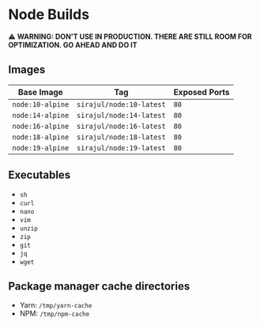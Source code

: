 # Node Builds

:warning: **WARNING: DON'T USE IN PRODUCTION. THERE ARE STILL ROOM FOR OPTIMIZATION. GO AHEAD AND DO IT**

## Images

| Base Image       | Tag                      | Exposed Ports |
|------------------|--------------------------|---------------|
| `node:10-alpine` | `sirajul/node:10-latest` | `80`          |
| `node:14-alpine` | `sirajul/node:14-latest` | `80`          |
| `node:16-alpine` | `sirajul/node:16-latest` | `80`          |
| `node:18-alpine` | `sirajul/node:18-latest` | `80`          |
| `node:19-alpine` | `sirajul/node:19-latest` | `80`          |

## Executables

- `sh`
- `curl`
- `nano`
- `vim`
- `unzip`
- `zip`
- `git`
- `jq`
- `wget`

## Package manager cache directories

- Yarn: `/tmp/yarn-cache`
- NPM: `/tmp/npm-cache`
